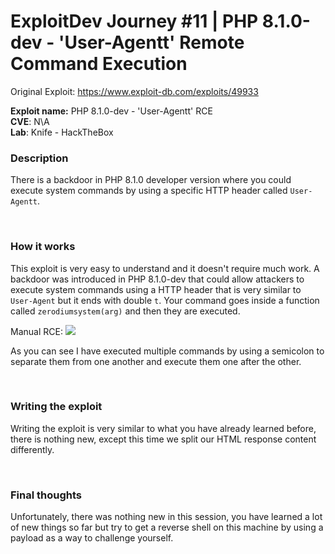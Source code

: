 # ExploitDev Journey #11 | PHP 8.1.0-dev - 'User-Agentt' Remote Command Execution
Original Exploit: https://www.exploit-db.com/exploits/49933 <br>

**Exploit name:** PHP 8.1.0-dev - 'User-Agentt' RCE <br>
**CVE**: N\\A <br>
**Lab**: Knife - HackTheBox


### Description
There is a backdoor in PHP 8.1.0 developer version where you could execute system commands by using a specific HTTP header called `User-Agentt`.

<br>

### How it works
This exploit is very easy to understand and it doesn't require much work. A backdoor was introduced in PHP 8.1.0-dev that could allow attackers to execute system commands using a HTTP header that is very similar to `User-Agent` but it ends with double `t`. Your command goes inside a function called `zerodiumsystem(arg)` and then they are executed.

Manual RCE:
<img src="https://i.ibb.co/1q00d9V/knife1.png">

As you can see I have executed multiple commands by using a semicolon to separate them from one another and execute them one after the other.

<br>

### Writing the exploit
Writing the exploit is very similar to what you have already learned before, there is nothing new, except this time we split our HTML response content differently.

<br>

### Final thoughts
Unfortunately, there was nothing new in this session, you have learned a lot of new things so far but try to get a reverse shell on this machine by using a payload as a way to challenge yourself.


